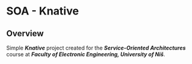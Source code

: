 # SOA - Knative

## Overview

Simple ***Knative*** project created for the ***Service-Oriented Architectures*** course at ***Faculty of Electronic Engineering, University of Niš***.
